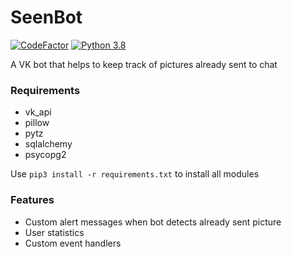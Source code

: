 # SeenBot

[![CodeFactor](https://www.codefactor.io/repository/github/werozel/seenbot/badge)](https://www.codefactor.io/repository/github/werozel/seenbot)
[![Python 3.8](https://img.shields.io/badge/python-3.8-blue.svg)](https://www.python.org/downloads/release/python-360/)


A VK bot that helps to keep track of pictures already sent to chat

### Requirements

* vk_api
* pillow
* pytz
* sqlalchemy
* psycopg2

Use ``pip3 install -r requirements.txt`` to install all modules

### Features

* Custom alert messages when bot detects already sent picture
* User statistics
* Custom event handlers
